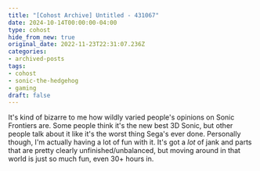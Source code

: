 ```yaml
---
title: "[Cohost Archive] Untitled - 431067"
date: 2024-10-14T00:00:00-04:00
type: cohost
hide_from_new: true
original_date: 2022-11-23T22:31:07.236Z
categories:
- archived-posts
tags:
- cohost
- sonic-the-hedgehog
- gaming
draft: false
---
```


It's kind of bizarre to me how wildly varied people's opinions on Sonic Frontiers are. Some people think it's the new best 3D Sonic, but other people talk about it like it's the worst thing Sega's ever done. Personally though, I'm actually having a lot of fun with it. It's got a *lot* of jank and parts that are pretty clearly unfinished/unbalanced, but moving around in that world is just so much fun, even 30+ hours in.
